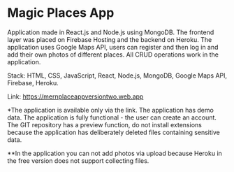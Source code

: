 # Magic Places App

Application made in React.js and Node.js using MongoDB. The frontend layer was placed on Firebase Hosting and the backend on Heroku. The application uses Google Maps API, users can register and then log in and add their own photos of different places. All CRUD operations work in the application.

Stack: HTML, CSS, JavaScript, React, Node.js, MongoDB, Google Maps API, Firebase, Heroku.

Link: https://mernplaceappversiontwo.web.app

*The application is available only via the link. The application has demo data. The application is fully functional - the user can create an account. The GIT repository has a preview function, do not install extensions because the application has deliberately deleted files containing sensitive data.

**In the application you can not add photos via upload because Heroku in the free version does not support collecting files.
